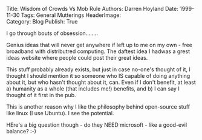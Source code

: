 Title:          Wisdom of Crowds Vs Mob Rule
Authors:        Darren Hoyland
Date:           1999-11-30
Tags:           General Mutterings
HeaderImage:    
Category:       Blog
Publish:        True


I go through bouts of obsession........

Genius ideas that will never get anywhere if left up to me on my own - free broadband with distributred computing. The daftest idea I hadwas a grest ideas website where people could post their great ideas.

This stuff probably already exists, but just in case no-one's thought of it, I thought I should mention it so someone who IS capable of doing anything about it, but who hasn't thought about it, can. Even if I don't benefit, at least a) humanity as a whole (that includes me!) benefits, and b) I can say I thought of it first in the pub.

This is another reason why I like the philosophy behind open-source stuff like linux (I use Ubuntu). I see the potential.

HEre's a big question though - do they NEED microsoft - like a good-evil balance? :-)